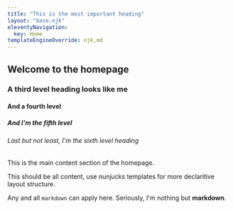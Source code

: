 ```yaml
---
title: "This is the most important heading"
layout: "base.njk"
eleventyNavigation:
  key: Home
templateEngineOverride: njk,md
---
```


## Welcome to the homepage

### A third level heading looks like me

#### And a fourth level

##### And I'm the fifth level

###### Last but not least, I'm the sixth level heading

This is the main content section of the homepage.

This should be all content, use nunjucks templates for more declaritive layout structure.

Any and all `markdown` can apply here. Seriously, I'm nothing but **markdown**.
